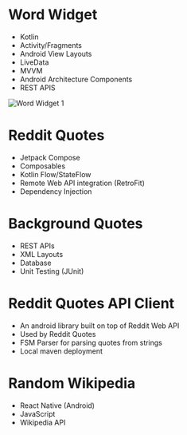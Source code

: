 # Word Widget

* Kotlin
* Activity/Fragments
* Android View Layouts
* LiveData
* MVVM
* Android Architecture Components
* REST APIS

![Word Widget 1](https://user-images.githubusercontent.com/65185819/145551788-06b360c4-a77e-4dbf-8827-95292a863d0e.png)

# Reddit Quotes

* Jetpack Compose
* Composables
* Kotlin Flow/StateFlow
* Remote Web API integration (RetroFit)
* Dependency Injection

# Background Quotes

* REST APIs
* XML Layouts
* Database
* Unit Testing (JUnit)

# Reddit Quotes API Client

* An android library built on top of Reddit Web API
* Used by Reddit Quotes
* FSM Parser for parsing quotes from strings
* Local maven deployment

# Random Wikipedia

* React Native (Android)
* JavaScript
* Wikipedia API
